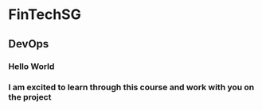# FinTechSG
## DevOps
### Hello World
### I am excited to learn through this course and work with you on the project 
